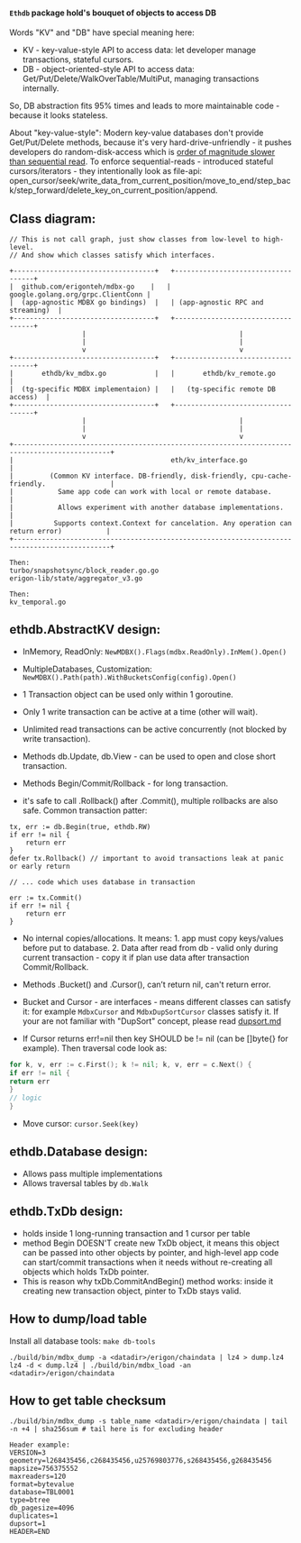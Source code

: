 #### `Ethdb` package hold's bouquet of objects to access DB

Words "KV" and "DB" have special meaning here:

- KV - key-value-style API to access data: let developer manage transactions, stateful cursors.
- DB - object-oriented-style API to access data: Get/Put/Delete/WalkOverTable/MultiPut, managing transactions
  internally.

So, DB abstraction fits 95% times and leads to more maintainable code - because it looks stateless.

About "key-value-style": Modern key-value databases don't provide Get/Put/Delete methods,
because it's very hard-drive-unfriendly - it pushes developers do random-disk-access which
is [order of magnitude slower than sequential read](https://www.seagate.com/sg/en/tech-insights/lies-damn-lies-and-ssd-benchmark-master-ti/).
To enforce sequential-reads - introduced stateful cursors/iterators - they intentionally look as file-api:
open_cursor/seek/write_data_from_current_position/move_to_end/step_back/step_forward/delete_key_on_current_position/append.

## Class diagram:

```asciiflow.com
// This is not call graph, just show classes from low-level to high-level. 
// And show which classes satisfy which interfaces.

+-----------------------------------+   +-----------------------------------+ 
|  github.com/erigonteh/mdbx-go    |   | google.golang.org/grpc.ClientConn |                    
|  (app-agnostic MDBX go bindings)  |   | (app-agnostic RPC and streaming)  |
+-----------------------------------+   +-----------------------------------+
                  |                                      |
                  |                                      |
                  v                                      v
+-----------------------------------+   +-----------------------------------+
|       ethdb/kv_mdbx.go            |   |       ethdb/kv_remote.go          |                
|  (tg-specific MDBX implementaion) |   |   (tg-specific remote DB access)  |              
+-----------------------------------+   +-----------------------------------+
                  |                                      |
                  |                                      |
                  v                                      v    
+----------------------------------------------------------------------------------------------+
|                                       eth/kv_interface.go                                   |  
|         (Common KV interface. DB-friendly, disk-friendly, cpu-cache-friendly.                |
|           Same app code can work with local or remote database.                              |
|           Allows experiment with another database implementations.                           |
|          Supports context.Context for cancelation. Any operation can return error)           |
+----------------------------------------------------------------------------------------------+

Then:
turbo/snapshotsync/block_reader.go.go
erigon-lib/state/aggregator_v3.go

Then:
kv_temporal.go

```

## ethdb.AbstractKV design:

- InMemory, ReadOnly: `NewMDBX().Flags(mdbx.ReadOnly).InMem().Open()`
- MultipleDatabases, Customization: `NewMDBX().Path(path).WithBucketsConfig(config).Open()`


- 1 Transaction object can be used only within 1 goroutine.
- Only 1 write transaction can be active at a time (other will wait).
- Unlimited read transactions can be active concurrently (not blocked by write transaction).


- Methods db.Update, db.View - can be used to open and close short transaction.
- Methods Begin/Commit/Rollback - for long transaction.
- it's safe to call .Rollback() after .Commit(), multiple rollbacks are also safe. Common transaction patter:

```
tx, err := db.Begin(true, ethdb.RW)
if err != nil {
    return err
}
defer tx.Rollback() // important to avoid transactions leak at panic or early return

// ... code which uses database in transaction
 
err := tx.Commit()
if err != nil {
    return err
}
```

- No internal copies/allocations. It means: 1. app must copy keys/values before put to database. 2. Data after read from
  db - valid only during current transaction - copy it if plan use data after transaction Commit/Rollback.
- Methods .Bucket() and .Cursor(), can’t return nil, can't return error.
- Bucket and Cursor - are interfaces - means different classes can satisfy it: for example `MdbxCursor`
  and `MdbxDupSortCursor` classes satisfy it.
  If your are not familiar with "DupSort" concept, please read [dupsort.md](https://github.com/ledgerwatch/erigon/blob/devel/docs/programmers_guide/dupsort.md)



- If Cursor returns err!=nil then key SHOULD be != nil (can be []byte{} for example).
  Then traversal code look as:

```go
for k, v, err := c.First(); k != nil; k, v, err = c.Next() {
if err != nil {
return err
}
// logic
}
``` 

- Move cursor: `cursor.Seek(key)`

## ethdb.Database design:

- Allows pass multiple implementations
- Allows traversal tables by `db.Walk`

## ethdb.TxDb design:

- holds inside 1 long-running transaction and 1 cursor per table
- method Begin DOESN'T create new TxDb object, it means this object can be passed into other objects by pointer,
  and high-level app code can start/commit transactions when it needs without re-creating all objects which holds
  TxDb pointer.
- This is reason why txDb.CommitAndBegin() method works: inside it creating new transaction object, pinter to TxDb stays
  valid.

## How to dump/load table

Install all database tools: `make db-tools`

```
./build/bin/mdbx_dump -a <datadir>/erigon/chaindata | lz4 > dump.lz4
lz4 -d < dump.lz4 | ./build/bin/mdbx_load -an <datadir>/erigon/chaindata
```

## How to get table checksum

```
./build/bin/mdbx_dump -s table_name <datadir>/erigon/chaindata | tail -n +4 | sha256sum # tail here is for excluding header 

Header example:
VERSION=3
geometry=l268435456,c268435456,u25769803776,s268435456,g268435456
mapsize=756375552
maxreaders=120
format=bytevalue
database=TBL0001
type=btree
db_pagesize=4096
duplicates=1
dupsort=1
HEADER=END
```
